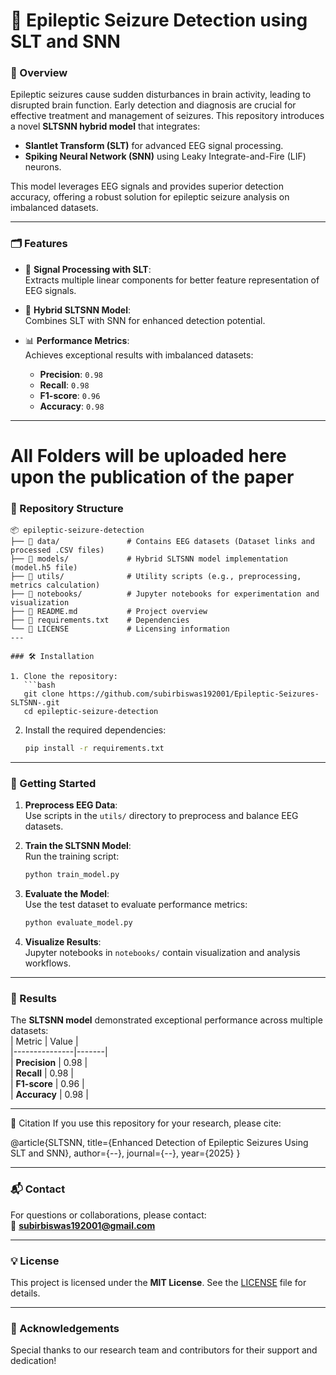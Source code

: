 
# 🧠 Epileptic Seizure Detection using SLT and SNN

### 🚀 Overview  
Epileptic seizures cause sudden disturbances in brain activity, leading to disrupted brain function. Early detection and diagnosis are crucial for effective treatment and management of seizures. This repository introduces a novel **SLTSNN hybrid model** that integrates:  
- **Slantlet Transform (SLT)** for advanced EEG signal processing.  
- **Spiking Neural Network (SNN)** using Leaky Integrate-and-Fire (LIF) neurons.  

This model leverages EEG signals and provides superior detection accuracy, offering a robust solution for epileptic seizure analysis on imbalanced datasets.

---

### 🗂 Features  
- 🧪 **Signal Processing with SLT**:  
  Extracts multiple linear components for better feature representation of EEG signals.  

- 🧠 **Hybrid SLTSNN Model**:  
  Combines SLT with SNN for enhanced detection potential.  

- 📊 **Performance Metrics**:  
  Achieves exceptional results with imbalanced datasets:  
  - **Precision**: `0.98`  
  - **Recall**: `0.98`  
  - **F1-score**: `0.96`  
  - **Accuracy**: `0.98`  

---
# All Folders will be uploaded here upon the publication of the paper
### 📂 Repository Structure  
```plaintext
📦 epileptic-seizure-detection
├── 📁 data/               # Contains EEG datasets (Dataset links and processed .CSV files)
├── 📁 models/             # Hybrid SLTSNN model implementation (model.h5 file)
├── 📁 utils/              # Utility scripts (e.g., preprocessing, metrics calculation)
├── 📁 notebooks/          # Jupyter notebooks for experimentation and visualization
├── 📜 README.md           # Project overview
├── 📜 requirements.txt    # Dependencies
└── 📜 LICENSE             # Licensing information
---

### 🛠️ Installation  

1. Clone the repository:  
   ```bash
   git clone https://github.com/subirbiswas192001/Epileptic-Seizures-SLTSNN-.git
   cd epileptic-seizure-detection
   ```

2. Install the required dependencies:  
   ```bash
   pip install -r requirements.txt
   ```

---

### 🚀 Getting Started  

1. **Preprocess EEG Data**:  
   Use scripts in the `utils/` directory to preprocess and balance EEG datasets.  

2. **Train the SLTSNN Model**:  
   Run the training script:  
   ```bash
   python train_model.py
   ```

3. **Evaluate the Model**:  
   Use the test dataset to evaluate performance metrics:  
   ```bash
   python evaluate_model.py
   ```

4. **Visualize Results**:  
   Jupyter notebooks in `notebooks/` contain visualization and analysis workflows.  

---

### 🧪 Results  
The **SLTSNN model** demonstrated exceptional performance across multiple datasets:  
| Metric        | Value |  
|---------------|-------|  
| **Precision** | 0.98  |  
| **Recall**    | 0.98  |  
| **F1-score**  | 0.96  |  
| **Accuracy**  | 0.98  |  

---

📖 Citation
If you use this repository for your research, please cite:

@article{SLTSNN,
  title={Enhanced Detection of Epileptic Seizures Using SLT and SNN},
  author={--},
  journal={--},
  year={2025}
}

---

### 📬 Contact  
For questions or collaborations, please contact:  
📩 **subirbiswas192001@gmail.com**  

---

### 💡 License  
This project is licensed under the **MIT License**. See the [LICENSE](LICENSE) file for details.  

---

### 🌟 Acknowledgements  
Special thanks to our research team and contributors for their support and dedication!

